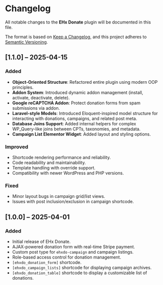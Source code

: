 # Changelog

All notable changes to the **EHx Donate** plugin will be documented in this file.

The format is based on [Keep a Changelog](https://keepachangelog.com/en/1.0.0/), and this project adheres to [Semantic Versioning](https://semver.org/spec/v2.0.0.html).

## [1.1.0] – 2025-04-15

### Added
- **Object-Oriented Structure**: Refactored entire plugin using modern OOP principles.
- **Addon System**: Introduced dynamic addon management (install, activate, deactivate, delete).
- **Google reCAPTCHA Addon**: Protect donation forms from spam submissions via addon.
- **Laravel-style Models**: Introduced Eloquent-inspired model structure for interacting with donations, campaigns, and related post meta.
- **Database Joins Support**: Added internal helpers for complex WP_Query-like joins between CPTs, taxonomies, and metadata.
- **Campaign List Elementor Widget**: Added layout and styling options.

### Improved
- Shortcode rendering performance and reliability.
- Code readability and maintainability.
- Template handling with override support.
- Compatibility with newer WordPress and PHP versions.

### Fixed
- Minor layout bugs in campaign grid/list views.
- Issues with post inclusion/exclusion in campaign shortcode.

## [1.0.0] – 2025-04-01

### Added
- Initial release of EHx Donate.
- AJAX-powered donation form with real-time Stripe payment.
- Custom post type for `ehxdo-campaign` and campaign listings.
- Role-based access control for donation management.
- `[ehxdo_donation_form]` shortcode.
- `[ehxdo_campaign_lists]` shortcode for displaying campaign archives.
- `[ehxdo_donation_table]` shortcode to display a customizable list of donations.
